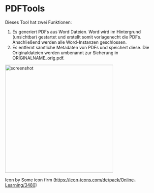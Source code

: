 # PDFTools
Dieses Tool hat zwei Funktionen:
1. Es generiert PDFs aus Word Dateien. Word wird im Hintergrund (unsichtbar) gestartet und erstellt somit vorlagenecht die PDFs. Anschließend werden alle Word-Instanzen geschlossen.
2. Es entfernt sämtliche Metadaten von PDFs und speichert diese. Die Originaldateien werden umbenannt zur Sicherung in ORIGINALNAME_orig.pdf.

<img width="351" alt="screenshot" src="https://user-images.githubusercontent.com/75378632/210792033-ca0125d1-a443-4802-bfa9-0424cfe2607e.png">

Icon by Some icon firm (https://icon-icons.com/de/pack/Online-Learning/3480)
